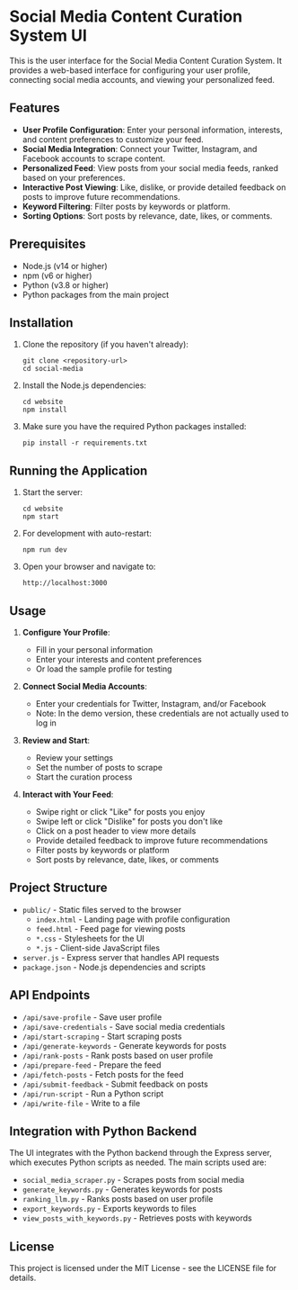 # Social Media Content Curation System UI

This is the user interface for the Social Media Content Curation System. It provides a web-based interface for configuring your user profile, connecting social media accounts, and viewing your personalized feed.

## Features

- **User Profile Configuration**: Enter your personal information, interests, and content preferences to customize your feed.
- **Social Media Integration**: Connect your Twitter, Instagram, and Facebook accounts to scrape content.
- **Personalized Feed**: View posts from your social media feeds, ranked based on your preferences.
- **Interactive Post Viewing**: Like, dislike, or provide detailed feedback on posts to improve future recommendations.
- **Keyword Filtering**: Filter posts by keywords or platform.
- **Sorting Options**: Sort posts by relevance, date, likes, or comments.

## Prerequisites

- Node.js (v14 or higher)
- npm (v6 or higher)
- Python (v3.8 or higher)
- Python packages from the main project

## Installation

1. Clone the repository (if you haven't already):
   ```
   git clone <repository-url>
   cd social-media
   ```

2. Install the Node.js dependencies:
   ```
   cd website
   npm install
   ```

3. Make sure you have the required Python packages installed:
   ```
   pip install -r requirements.txt
   ```

## Running the Application

1. Start the server:
   ```
   cd website
   npm start
   ```

2. For development with auto-restart:
   ```
   npm run dev
   ```

3. Open your browser and navigate to:
   ```
   http://localhost:3000
   ```

## Usage

1. **Configure Your Profile**:
   - Fill in your personal information
   - Enter your interests and content preferences
   - Or load the sample profile for testing

2. **Connect Social Media Accounts**:
   - Enter your credentials for Twitter, Instagram, and/or Facebook
   - Note: In the demo version, these credentials are not actually used to log in

3. **Review and Start**:
   - Review your settings
   - Set the number of posts to scrape
   - Start the curation process

4. **Interact with Your Feed**:
   - Swipe right or click "Like" for posts you enjoy
   - Swipe left or click "Dislike" for posts you don't like
   - Click on a post header to view more details
   - Provide detailed feedback to improve future recommendations
   - Filter posts by keywords or platform
   - Sort posts by relevance, date, likes, or comments

## Project Structure

- `public/` - Static files served to the browser
  - `index.html` - Landing page with profile configuration
  - `feed.html` - Feed page for viewing posts
  - `*.css` - Stylesheets for the UI
  - `*.js` - Client-side JavaScript files
- `server.js` - Express server that handles API requests
- `package.json` - Node.js dependencies and scripts

## API Endpoints

- `/api/save-profile` - Save user profile
- `/api/save-credentials` - Save social media credentials
- `/api/start-scraping` - Start scraping posts
- `/api/generate-keywords` - Generate keywords for posts
- `/api/rank-posts` - Rank posts based on user profile
- `/api/prepare-feed` - Prepare the feed
- `/api/fetch-posts` - Fetch posts for the feed
- `/api/submit-feedback` - Submit feedback on posts
- `/api/run-script` - Run a Python script
- `/api/write-file` - Write to a file

## Integration with Python Backend

The UI integrates with the Python backend through the Express server, which executes Python scripts as needed. The main scripts used are:

- `social_media_scraper.py` - Scrapes posts from social media
- `generate_keywords.py` - Generates keywords for posts
- `ranking_llm.py` - Ranks posts based on user profile
- `export_keywords.py` - Exports keywords to files
- `view_posts_with_keywords.py` - Retrieves posts with keywords

## License

This project is licensed under the MIT License - see the LICENSE file for details.
